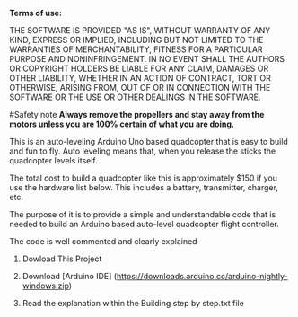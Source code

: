 **Terms of use:**

THE SOFTWARE IS PROVIDED "AS IS", WITHOUT WARRANTY OF ANY KIND, EXPRESS OR
IMPLIED, INCLUDING BUT NOT LIMITED TO THE WARRANTIES OF MERCHANTABILITY,
FITNESS FOR A PARTICULAR PURPOSE AND NONINFRINGEMENT. IN NO EVENT SHALL THE
AUTHORS OR COPYRIGHT HOLDERS BE LIABLE FOR ANY CLAIM, DAMAGES OR OTHER
LIABILITY, WHETHER IN AN ACTION OF CONTRACT, TORT OR OTHERWISE, ARISING FROM,
OUT OF OR IN CONNECTION WITH THE SOFTWARE OR THE USE OR OTHER DEALINGS IN
THE SOFTWARE.

#Safety note
**Always remove the propellers and stay away from the motors unless you 
are 100% certain of what you are doing.**


This is an auto-leveling Arduino Uno based quadcopter that is easy to build and fun to fly. Auto leveling means that, when you release the sticks the quadcopter levels itself.

The total cost to build a quadcopter like this is approximately $150 if you use the hardware list below. This includes a battery, transmitter, charger, etc.


The purpose of it is to provide a simple and understandable code that is needed to build an Arduino based auto-level quadcopter flight controller.

The code is well commented and clearly explained



1. Dowload This Project

2. Download [Arduino IDE] (https://downloads.arduino.cc/arduino-nightly-windows.zip)

2. Read the explanation within the Building step by step.txt file
 
